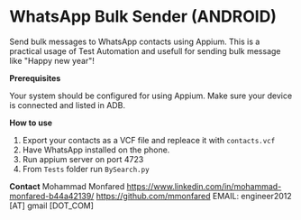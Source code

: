 # WhatsApp Bulk Sender (ANDROID)

Send bulk messages to WhatsApp contacts using Appium.
This is a practical usage of Test Automation and usefull for sending bulk message like "Happy new year"!

**Prerequisites**

Your system should be configured for using Appium. Make sure your device is connected and listed in ADB.

**How to use**

1. Export your contacts as a VCF file and repleace it with `contacts.vcf`
2. Have WhatsApp installed on the phone. 
3. Run appium server on port 4723
4. From `Tests` folder run `BySearch.py`

**Contact**
Mohammad Monfared
https://www.linkedin.com/in/mohammad-monfared-b44a42139/
https://github.com/mmonfared
EMAIL:   engineer2012 [AT]  gmail [DOT_COM]
